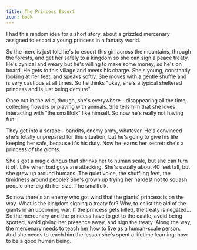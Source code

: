 ```yaml
---
title: The Princess Escort
icon: book
---
```


I had this random idea for a short story, about a grizzled mercenary
assigned to escort a young princess in a fantasy world.

<!-- more -->

So the merc is just told he's to escort this girl across
the mountains, through the forests, and get her safely to a kingdom
so she can sign a peace treaty.
He's cynical and weary but he's willing to make some money, so he's on board.
He gets to this village and meets his charge.
She's young, constantly looking at her feet, and speaks softly.
She moves with a gentle shuffle and is very cautious at all times.
So he thinks "okay, she's a typical sheltered princess and is just being demure".

Once out in the wild, though, she's everywhere -
disappearing all the time, collecting flowers or playing with animals.
She tells him that she loves interacting with "the smallfolk" like himself.
So now he's really not having fun.

They get into a scrape - bandits, enemy army, whatever.
He's convinced she's totally unprepared for this situation,
but he's going to give his life keeping her safe, because it's his duty.
Now he learns her secret: she's a princess *of the giants*.

She's got a magic dingus that shrinks her to human scale, but she can turn it off.
Like when bad guys are attacking.
She's usually about 40 feet tall, but she grew up around humans.
The quiet voice, the shuffling feet, the timidness around people?
She's grown up trying her hardest not to squash people one-eighth her size.
The smallfolk.

So now there's an enemy who got wind that the giants' princess is on the way.
What is the kingdom signing a treaty for?
Why, to enlist the aid of the giants in an upcoming war.
If the princess gets killed, the treaty is negated...
So the mercenary and the princess have to get to the castle,
avoid being spotted, avoid giving her presence away, and sign the treaty.
Along the way, the mercenary needs to teach her how to live as a human-scale person.
And she needs to teach him the lesson she's spent a lifetime learning:
how to be a good human being.

